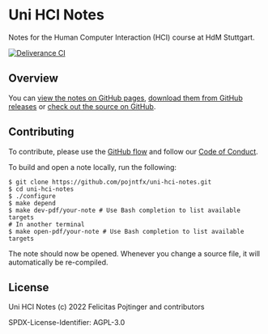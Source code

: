 # Uni HCI Notes

Notes for the Human Computer Interaction (HCI) course at HdM Stuttgart.

[![Deliverance CI](https://github.com/pojntfx/uni-hci-notes/actions/workflows/deliverance.yaml/badge.svg)](https://github.com/pojntfx/uni-hci-notes/actions/workflows/deliverance.yaml)

## Overview

You can [view the notes on GitHub pages](https://pojntfx.github.io/uni-hci-notes/), [download them from GitHub releases](https://github.com/pojntfx/uni-hci-notes/releases/latest) or [check out the source on GitHub](https://github.com/pojntfx/uni-hci-notes).

## Contributing

To contribute, please use the [GitHub flow](https://guides.github.com/introduction/flow/) and follow our [Code of Conduct](./CODE_OF_CONDUCT.md).

To build and open a note locally, run the following:

```shell
$ git clone https://github.com/pojntfx/uni-hci-notes.git
$ cd uni-hci-notes
$ ./configure
$ make depend
$ make dev-pdf/your-note # Use Bash completion to list available targets
# In another terminal
$ make open-pdf/your-note # Use Bash completion to list available targets
```

The note should now be opened. Whenever you change a source file, it will automatically be re-compiled.

## License

Uni HCI Notes (c) 2022 Felicitas Pojtinger and contributors

SPDX-License-Identifier: AGPL-3.0
